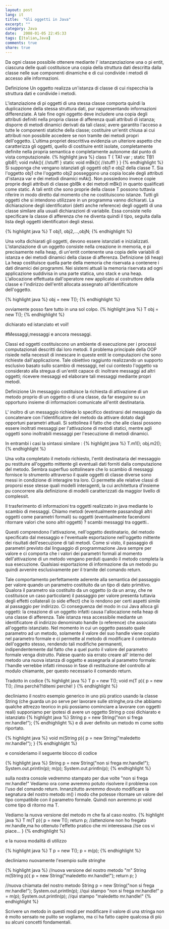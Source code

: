 ```yaml
---
layout: post
lang: it
title:  "Gli oggetti in Java"
excerpt: ""
category: Java
date:   2008-01-05 22:45:33
tags: [Italian,Java]
comments: true
share: true
---
```


Da ogni classe  possibile ottenere mediante l' istanzanziazione una o pi entit, ciascuna delle quali costituisce una 
copia della struttura dati descritta dalla classe nelle sue componenti dinamiche e di cui condivide i metodi di accesso alle informazioni.

Definizione 
Un oggetto realizza un'istanza di classe di cui rispecchia la struttura dati e condivide i metodi.

L'istanziazione di pi oggetti di una stessa classe comporta quindi la duplicazione della stessa struttura dati, pur rappresentando informazioni differenziate.
A tale fine ogni oggetto deve includere una copia degli attributi definiti nella propria classe di afferenza quali attributi di istanza; 
disporre di metodi dinamici derivati da tali classi; avere garantito l'acceso a tutte le componenti statiche della classe; 
costituire un'entit chiusa ai cui attributi non  possibile accedere se non tramite dei metodi propri dell'oggetto.
L'ultima propriet descrittiva evidenzia un ulteriore aspetto che caratterizza gli oggetti, quello di costituire entit isolate, completamente
definite nella propria semantica e completamente autonome dal punto di vista computazionale.
{% highlight java %}
class T {
   TA1 var ;
   static TB1 glbB1;
   void mAk(){
   //stuff!
   }
   static void mBk(){
   //stuff!
   }
}
{% endhighlight %}
Si supponga che vengano istanziati gli oggetti obj1 e obj2 della classe T. 
Sia l'oggetto obj1 che l'oggetto obj2 posseggono una copia locale degli attributi d'istanza var e dei metodi dinamici mAk(). 
Non possiedono invece copie proprie degli attributi di classe gblBk e dei metodi mBk() in quanto qualificati come static. 
A tali entit che sono proprie della classe T possono tuttavia riferire in modo diretto dal momento che ne costituiscono istanze.
Tutti gli oggetti che si intendono utilizzare in un programma vanno dichiarati. 
La dichiarazione degli identificatori (detti anche reference) degli oggetti di una classe  similare alla usuali dichiarazioni di variabile. 
Essa consiste nello specificare la classe di afferenza che ne diventa quindi il tipo, seguita dalla lista degli oggetti identificatori degli stessi.

{% highlight java %}
T obj1, obj2,...,objN;
{% endhighlight %}

Una volta dichiarati gli oggetti, devono essere istanziati e inizializzati. L'istanziazione di un oggetto consiste nella creazione in memoria,
e pi precisamente nella heap, di un'entit contenente una copia delle variabili di istanza e dei metodi dinamici della classe di afferenza.
Definizione (di heap) La heap costituisce quella parte della memoria che  riservata a contenere i dati dinamici dei programmi.
Nei sistemi attuali la memoria riservata ad ogni applicazione  suddivisa in una parte statica, uno stack e una heap. 
L'allocazione  effettuata dall'operatore new applicato al costruttore della classe e l'indirizzo dell'entit allocata  assegnato 
all'identificatore dell'oggetto.

{% highlight java %}
obj = new T();
{% endhighlight %}

ovviamente posso fare tutto in una sol colpo.
{% highlight java %}
T obj = new T();
{% endhighlight %}

dichiarato ed istanziato et voil!

#Messaggi,messaggi e ancora messaggi.

Classi ed oggetti costituiscono un ambiente di esecuzione per i processi computazionali descritti dai loro metodi. 
Il problema principale della OOP risiede nella necessit di innescare in queste entit le computazioni che sono richieste dall'applicazione. 
Tale obiettivo  raggiunto realizzando un supporto esclusivo basato sullo scambio di messaggi, nel cui contesto l'oggetto va considerato
alla stregua di un'entit capace di: inoltrare messaggi ad altri oggetti; ricevere messaggi ed elaborare tali messaggi mediante propri metodi.

Definizione 
Un messaggio costituisce la richiesta di attivazione di un metodo proprio di un oggetto o di una classe, 
da far eseguire su un opportuno insieme di informazioni comunicate all'entit destinataria.

L' inoltro di un messaggio richiede lo specifico destinarsi del messaggio da concatenare con l'identificatore del metodo da attivare 
dotato dagli opportuni parametri attuali. 
Si sottolinea il fatto che che alle classi possono essere inoltrati messaggi per l'attivazione di metodi statici, 
mentre agli oggetti sono inoltrabili messaggi per l'esecuzione di metodi dinamici. 

In entrambi i casi la sintassi  similare :
{% highlight java %}
T.m1();
obj.m2();
{% endhighlight %}

Una volta completato il metodo richiesto, l'entit destinataria del messaggio pu restituire all'oggetto mittente gli eventuali dati forniti 
dalla computazione del metodo. Sembra superfluo sottolineare che lo scambio di messaggi fornisce lo strumento attraverso il quale oggetti di 
classe diverse sono messi in condizione di interagire tra loro. Ci permette alle relative classi di proporsi esse stesse quali modelli interagenti, 
la cui architettura d'insieme pu concorrere alla definizione di modelli caratterizzati da maggior livello di complessit. 

Il trasferimento di informazioni tra oggetti  realizzato in java mediante lo scambio di messaggi.
Chiamo metodi (eventualmente passandogli altri oggetti come parametri formali) su oggetti (eventualmente facendomi ritornare valori che sono altri oggetti) ? 
scambi messaggi tra oggetti.. 

Questi comprendono l'attivazione, nell'oggetto destinatario, del metodo specificato dal messaggio e l'eventuale esportazione nell'oggetto mittente 
dei risultati dell'esecuzione di tali metodi. Come si  visto, il passaggio di parametri previsto dal linguaggio di programmazione Java  sempre 
per valore e ci comporta che i valori dei parametri formali al momento dell'attivazione di un metodo vengano perduti quando il metodo completa la 
sua esecuzione. Qualsiasi esportazione di informazione da un metodo pu quindi avvenire esclusivamente per il tramite del comando return. 

Tale comportamento  perfettamente aderente alla semantica del passaggio per valore quando un parametro  costituito da un tipo di dato primitivo. 
Qualora il parametro sia costituito da un oggetto (o da un array, che ne costituisce un caso particolare) il passaggio per valore presenta tuttavia 
degli effetti collaterali (o side effect) che lo rendono per certi aspetti simile al passaggio per indirizzo. Ci  conseguenza del modo in cui Java 
alloca gli oggetti: la creazione di un oggetto infatti causa l'allocazione nella heap di una classe di afferenza. Tale istanza  resa accessibile 
mediante un identificatore di indirizzo denominato handle (o reference) che  associato all'oggetto istanziato.
Nel momento in cui un oggetto  passato quale parametro ad un metodo, solamente il valore del suo handle viene copiato nel parametro formale e ci 
permette al metodo di modificare il contenuto dell'oggetto stesso, rendendo tali modifiche permanenti, indipendentemente dal fatto che a quel punto
 il valore del parametro formale venga distrutto.
Palese quanto sia errato creare all' interno del metodo una nuova istanza di oggetto e assegnarla al parametro formale: l'handle verrebbe infatti 
rimosso in fase di restituzione del controllo al modulo chiamante, per questo  necessario il comando return.

Tradotto in codice
{% highlight java %}
T p = new T();
void m(T p){
    p = new T(); //ma perchè?!ditemi perchè!
}
{% endhighlight %}

decliniamo il nostro esempio generico in uno più pratico usando la classe String (che guarda un po serve per lavorare sulle stringhe,ora che 
abbiamo qualche attrezzo teorico in più possiamo cominciare a lavorare con oggetti reali) supponiamo per ipotesi di avere un oggetto String p così 
dichiarato e istanziato
{% highlight java %}
String p = new String("non si frega mr.handle!");
{% endhighlight %}
e di aver definito un metodo m come sotto riportato.

{% highlight java %}
void m(String p){
   p = new String("maledetto mr.handle!");
}
{% endhighlight %}

e consideriamo il seguente blocco di codice

{% highlight java %}
String p = new String("non si frega mr.handle!");
System.out.println(p);
m(p);
System.out.println(p);
{% endhighlight %}

sulla nostra console vedremmo stampato per due volte "non si frega mr.handle!" Vediamo ora come avremmo potuto risolvere 
il problema con l'uso del comando return. Innanzitutto avremmo dovuto modificare la segnatura del nostro metodo m() i modo che 
potesse ritornare un valore del tipo compatibile con il parametro formale. Quindi non avremmo pi void come tipo di ritorno ma T. 

Vediamo la nuova versione del metodo m che fa al caso nostro.
{% highlight java %}
T m(T p){
   p = new T(); 
   return p;
   //attenzione non ho fregato mr.handle,ma ho ottenuto l'effetto pratico che mi interessava
      //se cos vi piace...
}
{% endhighlight %}

e la nuova modalità di utilizzo

{% highlight java %}
T p = new T();
p = m(p);
{% endhighlight %}

decliniamo nuovamente l'esempio sulle stringhe

{% highlight java %}
//nuova versione del nostro metodo "m"
String m(String p){
   p = new String("maledetto mr.handle!");
   return p;
}

//nuova chiamata del nostro metodo
String p = new String("non si frega mr.handle!");
System.out.println(p);
//qui stampo "non si frega mr.handle!"
p = m(p);
System.out.println(p);
//qui stampo "maledetto mr.handle!"
{% endhighlight %}

Scrivere un metodo in questi modi per modificare il valore di una stringa non è molto sensato ne pulito se vogliamo, ma 
ci ha fatto capire qualcosa di più su alcuni concetti fondamentali.
